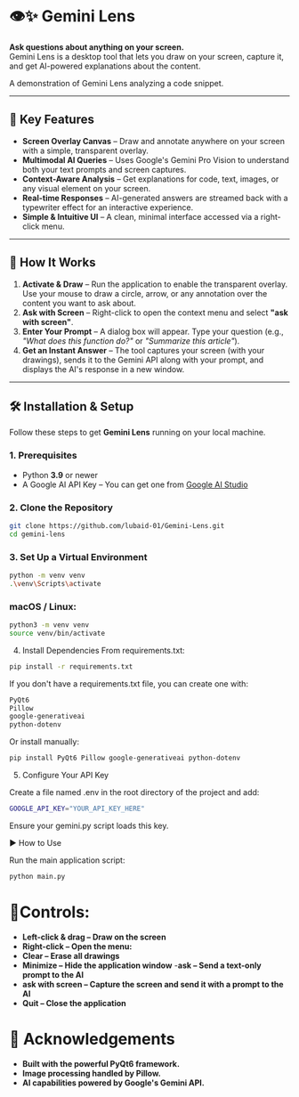 # 👁️✨ Gemini Lens

**Ask questions about anything on your screen.**  
Gemini Lens is a desktop tool that lets you draw on your screen, capture it, and get AI-powered explanations about the content.

A demonstration of Gemini Lens analyzing a code snippet.

---

## 🚀 Key Features

- **Screen Overlay Canvas** – Draw and annotate anywhere on your screen with a simple, transparent overlay.
- **Multimodal AI Queries** – Uses Google's Gemini Pro Vision to understand both your text prompts and screen captures.
- **Context-Aware Analysis** – Get explanations for code, text, images, or any visual element on your screen.
- **Real-time Responses** – AI-generated answers are streamed back with a typewriter effect for an interactive experience.
- **Simple & Intuitive UI** – A clean, minimal interface accessed via a right-click menu.

---

## 🤔 How It Works

1. **Activate & Draw** – Run the application to enable the transparent overlay. Use your mouse to draw a circle, arrow, or any annotation over the content you want to ask about.  
2. **Ask with Screen** – Right-click to open the context menu and select **"ask with screen"**.  
3. **Enter Your Prompt** – A dialog box will appear. Type your question (e.g., *"What does this function do?"* or *"Summarize this article"*).  
4. **Get an Instant Answer** – The tool captures your screen (with your drawings), sends it to the Gemini API along with your prompt, and displays the AI's response in a new window.

---

## 🛠️ Installation & Setup

Follow these steps to get **Gemini Lens** running on your local machine.

### 1. Prerequisites
- Python **3.9** or newer
- A Google AI API Key – You can get one from [Google AI Studio](https://aistudio.google.com/)

### 2. Clone the Repository
```bash
git clone https://github.com/lubaid-01/Gemini-Lens.git
cd gemini-lens
```
### 3. Set Up a Virtual Environment
```bash
python -m venv venv
.\venv\Scripts\activate
```

### macOS / Linux:
```bash
python3 -m venv venv
source venv/bin/activate
```
4. Install Dependencies
From requirements.txt:
```bash
pip install -r requirements.txt
```
If you don't have a requirements.txt file, you can create one with:
```bash
PyQt6
Pillow
google-generativeai
python-dotenv
```
Or install manually:
```bash
pip install PyQt6 Pillow google-generativeai python-dotenv
```
5. Configure Your API Key

Create a file named .env in the root directory of the project and add:
```bash
GOOGLE_API_KEY="YOUR_API_KEY_HERE"
```
Ensure your gemini.py script loads this key.


▶️ How to Use

Run the main application script:
```bash
python main.py
```

# 🔐Controls:

- **Left-click & drag – Draw on the screen**
- **Right-click – Open the menu:**
- **Clear – Erase all drawings**
- **Minimize – Hide the application window**
-**ask – Send a text-only prompt to the AI**
- **ask with screen – Capture the screen and send it with a prompt to the AI**
- **Quit – Close the application**

# 🙏 Acknowledgements

- **Built with the powerful PyQt6 framework.**
- **Image processing handled by Pillow.**
- **AI capabilities powered by Google's Gemini API.**
